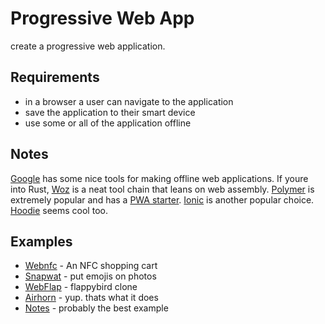 # Progressive Web App

create a progressive web application.

## Requirements

- in a browser a user can navigate to the application
- save the application to their smart device
- use some or all of the application offline

## Notes

[Google](https://developers.google.com/web/tools/workbox/) has some nice tools for making offline web applications. If youre into Rust, [Woz](https://woz.sh/) is a neat tool chain that leans on web assembly. [Polymer](https://polymer-library.polymer-project.org/3.0/docs/apps/) is extremely popular and has a [PWA starter](https://pwa-starter-kit.polymer-project.org/). [Ionic](https://ionicframework.com/) is another popular choice. [Hoodie](http://hood.ie/) seems cool too.

## Examples

- [Webnfc](https://webnfc-shoppingcart.appspot.com/#!/home) - An NFC shopping cart
- [Snapwat](https://snapw.at/) - put emojis on photos
- [WebFlap](https://www.progressivewebflap.com/) - flappybird clone
- [Airhorn](https://airhorner.com/) - yup. thats what it does
- [Notes](https://github.com/SimonDEvans/notes) - probably the best example
